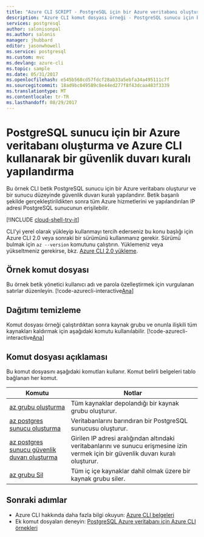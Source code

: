 ```yaml
---
title: "Azure CLI SCRIPT - PostgreSQL için bir Azure veritabanı oluşturma | Microsoft Docs"
description: "Azure CLI komut dosyası örneği - PostgreSQL sunucu için bir Azure veritabanı oluşturur ve bir sunucu düzeyinde güvenlik duvarı kuralı yapılandırır."
services: postgresql
author: salonisonpal
ms.author: salonis
manager: jhubbard
editor: jasonwhowell
ms.service: postgresql
ms.custom: mvc
ms.devlang: azure-cli
ms.topic: sample
ms.date: 05/31/2017
ms.openlocfilehash: e545b568cd57fdcf28ab33a5ebfa34a495111c7f
ms.sourcegitcommit: 18ad9bc049589c8e44ed277f8f43dcaa483f3339
ms.translationtype: MT
ms.contentlocale: tr-TR
ms.lasthandoff: 08/29/2017
---
```

# <a name="create-an-azure-database-for-postgresql-server-and-configure-a-firewall-rule-using-the-azure-cli"></a>PostgreSQL sunucu için bir Azure veritabanı oluşturma ve Azure CLI kullanarak bir güvenlik duvarı kuralı yapılandırma
Bu örnek CLI betik PostgreSQL sunucu için bir Azure veritabanı oluşturur ve bir sunucu düzeyinde güvenlik duvarı kuralı yapılandırır. Betik başarılı şekilde gerçekleştirildikten sonra tüm Azure hizmetlerini ve yapılandırılan IP adresi PostgreSQL sunucunun erişilebilir.

[!INCLUDE [cloud-shell-try-it](../../../includes/cloud-shell-try-it.md)]

CLI'yi yerel olarak yükleyip kullanmayı tercih ederseniz bu konu başlığı için Azure CLI 2.0 veya sonraki bir sürümünü kullanmanız gerekir. Sürümü bulmak için `az --version` komutunu çalıştırın. Yüklemeniz veya yükseltmeniz gerekirse, bkz. [Azure CLI 2.0 yükleme]( /cli/azure/install-azure-cli). 

## <a name="sample-script"></a>Örnek komut dosyası
Bu örnek betik yönetici kullanıcı adı ve parola özelleştirmek için vurgulanan satırlar düzenleyin.
[!code-azurecli-interactive[Ana](../../../cli_scripts/postgresql/create-postgresql-server-and-firewall-rule/create-postgresql-server-and-firewall-rule.sh?highlight=15-16 "PostgreSQL ve sunucu düzeyinde güvenlik duvarı kuralı için bir Azure veritabanı oluşturun.")]

## <a name="clean-up-deployment"></a>Dağıtımı temizleme
Komut dosyası örneği çalıştırdıktan sonra kaynak grubu ve onunla ilişkili tüm kaynakları kaldırmak için aşağıdaki komutu kullanılabilir.
[!code-azurecli-interactive[Ana](../../../cli_scripts/postgresql/create-postgresql-server-and-firewall-rule/delete-postgresql.sh "kaynak grubunu silebilirsiniz.")]

## <a name="script-explanation"></a>Komut dosyası açıklaması
Bu komut dosyasını aşağıdaki komutları kullanır. Komut belirli belgeleri tablo bağlanan her komut.

| **Komutu** | **Notlar** |
|---|---|
| [az grubu oluşturma](/cli/azure/group#create) | Tüm kaynaklar depolandığı bir kaynak grubu oluşturur. |
| [az postgres sunucu oluşturma](/cli/azure/postgres/server#create) | Veritabanlarını barındıran bir PostgreSQL sunucusu oluşturur. |
| [az postgres sunucu güvenlik duvarı oluşturma](/cli/azure/postgres/server/firewall-rule#create) | Girilen IP adresi aralığından altındaki veritabanlarını ve sunucu erişmesine izin vermek için bir güvenlik duvarı kuralı oluşturur. |
| [az grubu Sil](/cli/azure/group#delete) | Tüm iç içe kaynaklar dahil olmak üzere bir kaynak grubu siler. |

## <a name="next-steps"></a>Sonraki adımlar
- Azure CLI hakkında daha fazla bilgi okuyun: [Azure CLI belgeleri](/cli/azure/overview)
- Ek komut dosyaları deneyin: [PostgreSQL Azure veritabanı için Azure CLI örnekleri](../sample-scripts-azure-cli.md)
